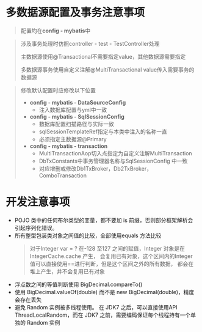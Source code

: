 # 多数据源配置及事务注意事项

> 配置均在**config - mybatis**中

> 涉及事务处理时仿照controller - test - TestController处理
>
> 主数据源使用@Transactional不需要指定value，其他数据源需要指定
>
> 多数据源事务使用自定义注解@MultiTransactional value传入需要事务的数据源

> 修改默认配置时应修改以下位置
>
> - **config - mybatis - DataSourceConfig**
>   - 注入数据库配置与yml中一致
> - **config - mybatis - SqlSessionConfig** 
>   - 数据库配置扫描路径与实际一致
>   - sqlSessionTemplateRef指定与本类中注入的名称一直
>   - 必须指定主数据源@Primary
> - **config - mybatis - transaction**
>   - MultiTransactionAop切入点指定为自定义注解MultiTransaction
>   - DbTxConstants中事务管理器名称与SqlSessionConfig 中一致
>   - 对应增删或修改Db1TxBroker，Db2TxBroker，ComboTransaction
# 开发注意事项

- POJO 类中的任何布尔类型的变量，都不要加 is 前缀，否则部分框架解析会引起序列化错误。
- 所有整型包装类对象之间值的比较，全部使用equals 方法比较
  > 对于Integer var = ? 在-128 至127 之间的赋值，Integer 对象是在IntegerCache.cache 产生，
    会复用已有对象，这个区间内的Integer 值可以直接使用==进行判断，但是这个区间之外的所有数据，
    都会在堆上产生，并不会复用已有对象
- 浮点数之间的等值判断使用 BigDecimal.compareTo()
- 使用 BigDecimal.valueOf(double) 而不是 new BigDecimal(double)，精度会存在丢失
- 避免 Random 实例被多线程使用。
  在 JDK7 之后，可以直接使用API ThreadLocalRandom，而在 JDK7 之前，需要编码保证每个线程持有一个单独的 Random 实例
  